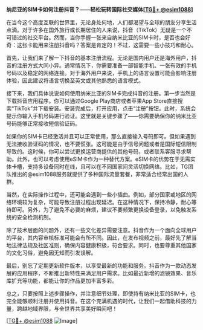 **纳尼亚的SIM卡如何注册抖音？——轻松玩转国际社交媒体[[TG💪+ @esim1088](https://t.me/s/esim1088)]**

在当今这个高度互联的世界里，无论身处何地，人们都渴望与全球的朋友分享生活点滴。对于许多在国外旅行或长期居住的人来说，抖音（TikTok）无疑是一个不可错过的社交平台。然而，当你手握一张来自纳米比亚的SIM卡时，是否也会好奇：这张卡能用来注册抖音吗？答案是肯定的！不过，这需要一些小技巧和耐心。

首先，让我们来了解一下抖音的基本注册流程。无论是国内用户还是海外用户，抖音的注册方式大同小异。通常情况下，你需要准备一部智能手机、一张有效的手机号码以及稳定的网络连接。对于海外用户来说，手机上的语言设置可能会影响注册体验，因此建议将语言切换至英文或其他熟悉的语言模式。

接下来，我们具体说说如何使用纳米比亚的SIM卡完成抖音的注册。第一步当然是下载抖音应用程序。你可以通过Google Play商店或者苹果App Store直接搜索“TikTok”并下载安装。安装完成后，打开应用，点击“注册”按钮。此时，系统会提示你输入手机号码进行验证。这里就是关键步骤了——你需要确保你的纳米比亚号码能够正常接收短信验证码。

如果你的SIM卡已经激活并且可以正常使用，那么直接输入号码即可。但如果遇到无法接收验证码的情况，也不要慌张。这可能是由于信号问题或者是国际短信限制导致的。这时候，你可以尝试更换运营商提供的其他号码，或者联系客服寻求帮助。此外，也可以考虑使用eSIM卡作为一种替代方案。eSIM卡的优势在于无需实体卡槽，支持多设备同时在线，且可以在不同国家间灵活切换网络。比如，TG团队推出的@esim1088服务就提供了多种国际流量套餐，非常适合经常出国的人群。

当然，在实际操作过程中，还可能会遇到一些小插曲。例如，部分国家或地区的网络环境较为复杂，可能导致注册过程出现延迟。在这种情况下，保持冷静，耐心等待即可。另外，为了避免不必要的麻烦，建议不要频繁更换设备登录，以免触发系统的安全检测机制。

除了技术层面的问题外，还有一些文化差异需要注意。抖音作为一个面向全球用户的平台，其内容审核标准可能会有所不同。因此，在发布视频之前，最好先了解当地法律法规及社区准则，确保内容健康积极，符合要求。同时，也要尊重其他国家的文化习俗，避免因无知而引发误解。

最后，别忘了定期更新软件版本，以享受最新的功能和服务。抖音作为一款动态发展的应用程序，不断推出新特性来满足用户需求。比如最近新增的滤镜效果、音乐库扩充等功能，都能让你的作品更加丰富多彩。

总之，只要按照上述步骤操作，并注意细节处理，即使持有纳米比亚的SIM卡，也完全能够顺利注册并使用抖音。在这个充满机遇的时代，让我们一起借助科技的力量，跨越地域界限，与全世界共享美好瞬间吧！

[[TG💪+ @esim1088](https://t.me/s/esim1088) ![Image](https://i.postimg.cc/4NQfJmqS/Snipaste-2025-05-13-00-14-12.png)]
